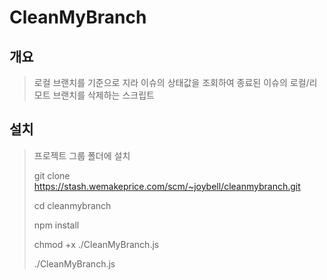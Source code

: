 # CleanMyBranch

## 개요
> 로컬 브랜치를 기준으로 지라 이슈의 상태값을 조회하여 종료된 이슈의 로컬/리모트 브랜치를 삭제하는 스크립트

## 설치
> 프로젝트 그룹 폴더에 설치
> 
> git clone https://stash.wemakeprice.com/scm/~joybell/cleanmybranch.git
> 
> cd cleanmybranch
> 
> npm install
> 
> chmod +x ./CleanMyBranch.js
> 
> ./CleanMyBranch.js
